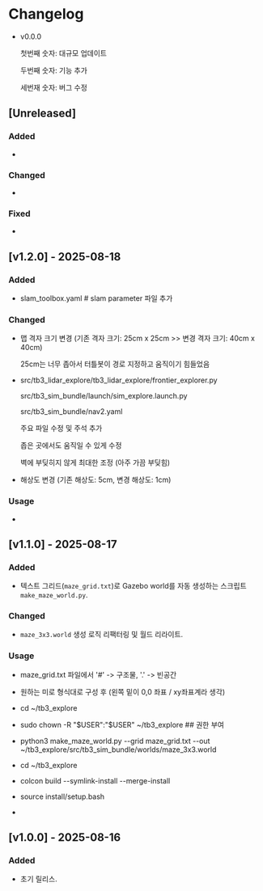 # Changelog
- v0.0.0

  첫번째 숫자: 대규모 업데이트

  두번째 숫자: 기능 추가

  세번재 숫자: 버그 수정

## [Unreleased]
### Added
- 

### Changed
- 

### Fixed
- 

## [v1.2.0] - 2025-08-18
### Added
- slam_toolbox.yaml # slam parameter 파일 추가


### Changed
- 맵 격자 크기 변경 (기존 격자 크기: 25cm x 25cm >> 변경 격자 크기: 40cm x 40cm)

  25cm는 너무 좁아서 터틀봇이 경로 지정하고 움직이기 힘들었음
- src/tb3_lidar_explore/tb3_lidar_explore/frontier_explorer.py

	src/tb3_sim_bundle/launch/sim_explore.launch.py

	src/tb3_sim_bundle/nav2.yaml

  주요 파일 수정 및 주석 추가

  좁은 곳에서도 움직일 수 있게 수정

  벽에 부딪히지 않게 최대한 조정 (아주 가끔 부딪힘)
- 해상도 변경 (기존 해상도: 5cm, 변경 해상도: 1cm)
### Usage
-

## [v1.1.0] - 2025-08-17
### Added
- 텍스트 그리드(`maze_grid.txt`)로 Gazebo world를 자동 생성하는 스크립트 `make_maze_world.py`.
### Changed
- `maze_3x3.world` 생성 로직 리팩터링 및 월드 리라이트.
### Usage
- maze_grid.txt 파일에서 '#' -> 구조물, '.' -> 빈공간
- 원하는 미로 형식대로 구성 후 (왼쪽 밑이 0,0 좌표 / xy좌표계라 생각)

- cd ~/tb3_explore
- sudo chown -R "$USER":"$USER" ~/tb3_explore ## 권한 부여
- python3 make_maze_world.py --grid maze_grid.txt --out ~/tb3_explore/src/tb3_sim_bundle/worlds/maze_3x3.world


- cd ~/tb3_explore
- colcon build --symlink-install --merge-install
- source install/setup.bash
- 

## [v1.0.0] - 2025-08-16
### Added
- 초기 릴리스.
